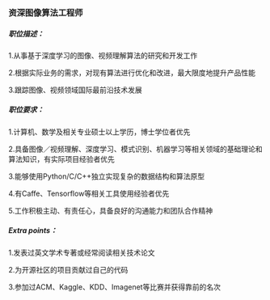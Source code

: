 ### 资深图像算法工程师

##### 职位描述：

1.从事基于深度学习的图像、视频理解算法的研究和开发工作

2.根据实际业务的需求，对现有算法进行优化和改进，最大限度地提升产品性能

3.跟踪图像、视频领域国际最前沿技术发展

##### 职位要求：

1.计算机、数学及相关专业硕士以上学历，博士学位者优先

2.具备图像／视频理解、深度学习、模式识别、机器学习等相关领域的基础理论和算法知识，有实际项目经验者优先   

3.能够使用Python/C/C++独立实现复杂的数据结构和算法原型

4.有Caffe、Tensorflow等相关工具使用经验者优先

5.工作积极主动、有责任心，具备良好的沟通能力和团队合作精神

##### Extra points：

1.发表过英文学术专著或经常阅读相关技术论文

2.为开源社区的项目贡献过自己的代码

3.参加过ACM、Kaggle、KDD、Imagenet等比赛并获得靠前的名次
